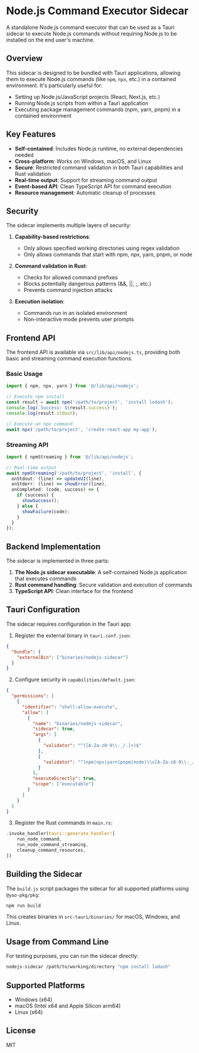 # Node.js Command Executor Sidecar

A standalone Node.js command executor that can be used as a Tauri sidecar to execute Node.js commands without requiring Node.js to be installed on the end user's machine.

## Overview

This sidecar is designed to be bundled with Tauri applications, allowing them to execute Node.js commands (like `npm`, `npx`, etc.) in a contained environment. It's particularly useful for:

- Setting up Node.js/JavaScript projects (React, Next.js, etc.)
- Running Node.js scripts from within a Tauri application
- Executing package management commands (npm, yarn, pnpm) in a contained environment

## Key Features

- **Self-contained**: Includes Node.js runtime, no external dependencies needed
- **Cross-platform**: Works on Windows, macOS, and Linux
- **Secure**: Restricted command validation in both Tauri capabilities and Rust validation
- **Real-time output**: Support for streaming command output
- **Event-based API**: Clean TypeScript API for command execution
- **Resource management**: Automatic cleanup of processes

## Security

The sidecar implements multiple layers of security:

1. **Capability-based restrictions**:
   - Only allows specified working directories using regex validation
   - Only allows commands that start with npm, npx, yarn, pnpm, or node

2. **Command validation in Rust**:
   - Checks for allowed command prefixes
   - Blocks potentially dangerous patterns (&&, ||, ;, etc.)
   - Prevents command injection attacks

3. **Execution isolation**:
   - Commands run in an isolated environment
   - Non-interactive mode prevents user prompts

## Frontend API

The frontend API is available via `src/lib/api/nodejs.ts`, providing both basic and streaming command execution functions.

### Basic Usage

```typescript
import { npm, npx, yarn } from '@/lib/api/nodejs';

// Execute npm install
const result = await npm('/path/to/project', 'install lodash');
console.log(`Success: ${result.success}`);
console.log(result.stdout);

// Execute an npx command
await npx('/path/to/project', 'create-react-app my-app');
```

### Streaming API

```typescript
import { npmStreaming } from '@/lib/api/nodejs';

// Real-time output
await npmStreaming('/path/to/project', 'install', {
  onStdout: (line) => updateUI(line),
  onStderr: (line) => showError(line),
  onCompleted: (code, success) => {
    if (success) {
      showSuccess();
    } else {
      showFailure(code);
    }
  }
});
```

## Backend Implementation

The sidecar is implemented in three parts:

1. **The Node.js sidecar executable**: A self-contained Node.js application that executes commands
2. **Rust command handling**: Secure validation and execution of commands
3. **TypeScript API**: Clean interface for the frontend

## Tauri Configuration

The sidecar requires configuration in the Tauri app:

1. Register the external binary in `tauri.conf.json`:
```json
{
  "bundle": {
    "externalBin": ["binaries/nodejs-sidecar"]
  }
}
```

2. Configure security in `capabilities/default.json`:
```json
{
  "permissions": [
    {
      "identifier": "shell:allow-execute",
      "allow": [
        {
          "name": "binaries/nodejs-sidecar",
          "sidecar": true,
          "args": [
            {
              "validator": "^([A-Za-z0-9\\-_/.]+)$"
            },
            {
              "validator": "^(npm|npx|yarn|pnpm|node)\\s[A-Za-z0-9\\-_/.\\s\\\"'=@]+$"
            }
          ],
          "executeDirectly": true,
          "scope": ["executable"]
        }
      ]
    }
  ]
}
```

3. Register the Rust commands in `main.rs`:
```rust
.invoke_handler(tauri::generate_handler![
    run_node_command,
    run_node_command_streaming,
    cleanup_command_resources,
])
```

## Building the Sidecar

The `build.js` script packages the sidecar for all supported platforms using `@yao-pkg/pkg`:

```bash
npm run build
```

This creates binaries in `src-tauri/binaries/` for macOS, Windows, and Linux.

## Usage from Command Line

For testing purposes, you can run the sidecar directly:

```bash
nodejs-sidecar /path/to/working/directory "npm install lodash"
```

## Supported Platforms

- Windows (x64)
- macOS (Intel x64 and Apple Silicon arm64)
- Linux (x64)

## License

MIT 